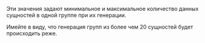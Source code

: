 Эти значения задают минимальное и максимальное количество данных сущностей в одной группе при их генерации.

Имейте в виду, что генерация групп из более чем 20 сущностей будет происходить реже.